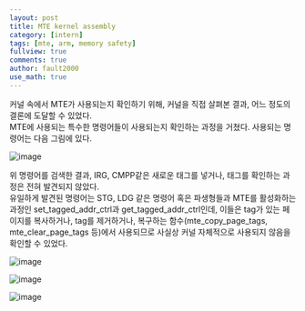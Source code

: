 ```yaml
---
layout: post
title: MTE kernel assembly
category: [intern]
tags: [mte, arm, memory safety]
fullview: true
comments: true
author: fault2000
use_math: true
---
```


커널 속에서 MTE가 사용되는지 확인하기 위해, 커널을 직접 살펴본 결과, 어느 정도의 결론에 도달할 수 있었다.   
MTE에 사용되는 특수한 명령어들이 사용되는지 확인하는 과정을 거쳤다. 사용되는 명령어는 다음 그림에 있다.  

![image](https://user-images.githubusercontent.com/73513005/158526078-e9aa69b1-8df1-4ca3-b262-331507706585.png)  

위 명령어를 검색한 결과, IRG, CMPP같은 새로운 태그를 넣거나, 태그를 확인하는 과정은 전혀 발견되지 않았다.  
유일하게 발견된 명령어는 STG, LDG 같은 명령어 혹은 파생형들과 MTE를 활성화하는 과정인 set_tagged_addr_ctrl과 get_tagged_addr_ctrl인데, 이들은 tag가 있는 페이지를 복사하거나, tag를 제거하거나, 복구하는 함수(mte_copy_page_tags, mte_clear_page_tags 등)에서 사용되므로 사실상 커널 자체적으로 사용되지 않음을 확인할 수 있었다.  

![image](https://user-images.githubusercontent.com/73513005/170437635-58cea146-fb06-4e04-a00f-ad211b085cd7.png)

![image](https://user-images.githubusercontent.com/73513005/170437709-74560d8f-293c-4de2-b296-8e595cd83df5.png)

![image](https://user-images.githubusercontent.com/73513005/170437776-d332c9a1-7f34-4484-ad51-68acbcb6abf9.png)